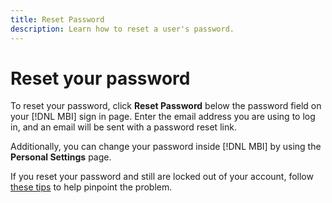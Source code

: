 ```yaml
---
title: Reset Password
description: Learn how to reset a user's password. 
---
```

# Reset your password

To reset your password, click **Reset Password** below the password field on your [!DNL MBI] sign in page. Enter the email address you are using to log in, and an email will be sent with a password reset link.

Additionally, you can change your password inside [!DNL MBI] by using the **Personal Settings** page.

If you reset your password and still are locked out of your account, follow [these tips](https://support.magento.com/hc/en-us/articles/360016503952) to help pinpoint the problem.
